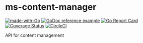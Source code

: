 # ms-content-manager
[![made-with-Go](https://img.shields.io/badge/Made%20with-Go-1f425f.svg)](http://golang.org) [![GoDoc reference example](https://img.shields.io/badge/godoc-reference-blue.svg)](https://pkg.go.dev/github.com/anfimovoleh/ms-content-manager)
 [![Go Report Card](https://goreportcard.com/badge/github.com/anfimovoleh/ms-content-manager)](https://goreportcard.com/report/github.com/anfimovoleh/ms-content-manager) [![Coverage Status](https://coveralls.io/repos/github/anfimovoleh/ms-content-manager/badge.svg?branch=develop)](https://coveralls.io/github/anfimovoleh/ms-content-manager?branch=develop) [![CircleCI](https://circleci.com/gh/anfimovoleh/ms-content-manager/tree/develop.svg?style=svg)](https://circleci.com/gh/anfimovoleh/ms-content-manager/tree/develop)

API for content management


